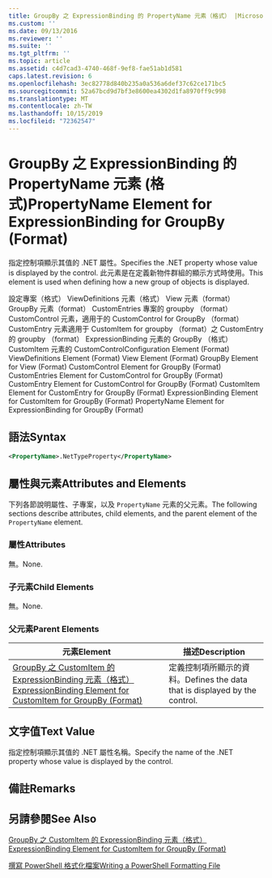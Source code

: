 ```yaml
---
title: GroupBy 之 ExpressionBinding 的 PropertyName 元素（格式） |Microsoft Docs
ms.custom: ''
ms.date: 09/13/2016
ms.reviewer: ''
ms.suite: ''
ms.tgt_pltfrm: ''
ms.topic: article
ms.assetid: c4d7cad3-4740-468f-9ef8-fae51ab1d581
caps.latest.revision: 6
ms.openlocfilehash: 3ec82778d840b235a0a536a6def37c62ce171bc5
ms.sourcegitcommit: 52a67bcd9d7bf3e8600ea4302d1fa8970ff9c998
ms.translationtype: MT
ms.contentlocale: zh-TW
ms.lasthandoff: 10/15/2019
ms.locfileid: "72362547"
---
```

# <a name="propertyname-element-for-expressionbinding-for-groupby-format"></a><span data-ttu-id="40282-102">GroupBy 之 ExpressionBinding 的 PropertyName 元素 (格式)</span><span class="sxs-lookup"><span data-stu-id="40282-102">PropertyName Element for ExpressionBinding for GroupBy (Format)</span></span>

<span data-ttu-id="40282-103">指定控制項顯示其值的 .NET 屬性。</span><span class="sxs-lookup"><span data-stu-id="40282-103">Specifies the .NET property whose value is displayed by the control.</span></span> <span data-ttu-id="40282-104">此元素是在定義新物件群組的顯示方式時使用。</span><span class="sxs-lookup"><span data-stu-id="40282-104">This element is used when defining how a new group of objects is displayed.</span></span>

<span data-ttu-id="40282-105">設定專案（格式） ViewDefinitions 元素（格式） View 元素（format） GroupBy 元素（format） CustomEntries 專案的 groupby （format） CustomControl 元素，適用于的 CustomControl for GroupBy （format） CustomEntry 元素適用于 CustomItem for groupby （format）之 CustomEntry 的 groupby （format） ExpressionBinding 元素的 GroupBy （格式） CustomItem 元素的 CustomControl</span><span class="sxs-lookup"><span data-stu-id="40282-105">Configuration Element (Format) ViewDefinitions Element (Format) View Element (Format) GroupBy Element for View (Format) CustomControl Element for GroupBy (Format) CustomEntries Element for CustomControl for GroupBy (Format) CustomEntry Element for CustomControl for GroupBy (Format) CustomItem Element for CustomEntry for GroupBy (Format) ExpressionBinding Element for CustomItem for GroupBy (Format) PropertyName Element for ExpressionBinding for GroupBy (Format)</span></span>

## <a name="syntax"></a><span data-ttu-id="40282-106">語法</span><span class="sxs-lookup"><span data-stu-id="40282-106">Syntax</span></span>

```xml
<PropertyName>.NetTypeProperty</PropertyName>
```

## <a name="attributes-and-elements"></a><span data-ttu-id="40282-107">屬性與元素</span><span class="sxs-lookup"><span data-stu-id="40282-107">Attributes and Elements</span></span>

<span data-ttu-id="40282-108">下列各節說明屬性、子專案，以及 `PropertyName` 元素的父元素。</span><span class="sxs-lookup"><span data-stu-id="40282-108">The following sections describe attributes, child elements, and the parent element of the `PropertyName` element.</span></span>

### <a name="attributes"></a><span data-ttu-id="40282-109">屬性</span><span class="sxs-lookup"><span data-stu-id="40282-109">Attributes</span></span>

<span data-ttu-id="40282-110">無。</span><span class="sxs-lookup"><span data-stu-id="40282-110">None.</span></span>

### <a name="child-elements"></a><span data-ttu-id="40282-111">子元素</span><span class="sxs-lookup"><span data-stu-id="40282-111">Child Elements</span></span>

<span data-ttu-id="40282-112">無。</span><span class="sxs-lookup"><span data-stu-id="40282-112">None.</span></span>

### <a name="parent-elements"></a><span data-ttu-id="40282-113">父元素</span><span class="sxs-lookup"><span data-stu-id="40282-113">Parent Elements</span></span>

|<span data-ttu-id="40282-114">元素</span><span class="sxs-lookup"><span data-stu-id="40282-114">Element</span></span>|<span data-ttu-id="40282-115">描述</span><span class="sxs-lookup"><span data-stu-id="40282-115">Description</span></span>|
|-------------|-----------------|
|[<span data-ttu-id="40282-116">GroupBy 之 CustomItem 的 ExpressionBinding 元素（格式）</span><span class="sxs-lookup"><span data-stu-id="40282-116">ExpressionBinding Element for CustomItem for GroupBy (Format)</span></span>](./expressionbinding-element-for-customitem-for-groupby-format.md)|<span data-ttu-id="40282-117">定義控制項所顯示的資料。</span><span class="sxs-lookup"><span data-stu-id="40282-117">Defines the data that is displayed by the control.</span></span>|

## <a name="text-value"></a><span data-ttu-id="40282-118">文字值</span><span class="sxs-lookup"><span data-stu-id="40282-118">Text Value</span></span>

<span data-ttu-id="40282-119">指定控制項顯示其值的 .NET 屬性名稱。</span><span class="sxs-lookup"><span data-stu-id="40282-119">Specify the name of the .NET property whose value is displayed by the control.</span></span>

## <a name="remarks"></a><span data-ttu-id="40282-120">備註</span><span class="sxs-lookup"><span data-stu-id="40282-120">Remarks</span></span>

## <a name="see-also"></a><span data-ttu-id="40282-121">另請參閱</span><span class="sxs-lookup"><span data-stu-id="40282-121">See Also</span></span>

[<span data-ttu-id="40282-122">GroupBy 之 CustomItem 的 ExpressionBinding 元素（格式）</span><span class="sxs-lookup"><span data-stu-id="40282-122">ExpressionBinding Element for CustomItem for GroupBy (Format)</span></span>](./expressionbinding-element-for-customitem-for-groupby-format.md)

[<span data-ttu-id="40282-123">撰寫 PowerShell 格式化檔案</span><span class="sxs-lookup"><span data-stu-id="40282-123">Writing a PowerShell Formatting File</span></span>](./writing-a-powershell-formatting-file.md)
